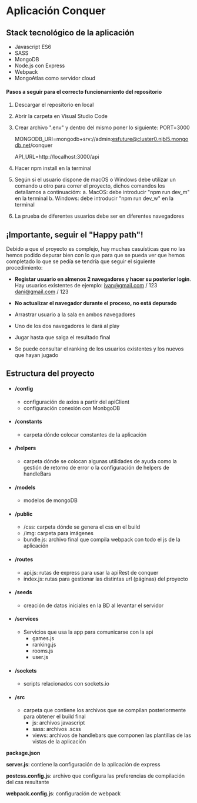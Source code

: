 # Aplicación Conquer #

## Stack tecnológico de la aplicación ##

- Javascript ES6
- SASS
- MongoDB
- Node.js con Express
- Webpack
- MongoAtlas como servidor cloud


#### Pasos a seguir para el correcto funcionamiento del repositorio

1. Descargar el repositorio en local

2. Abrir la carpeta en Visual Studio Code

3. Crear archivo ".env" y dentro del mismo poner lo siguiente:
   PORT=3000
   
   MONGODB_URI=mongodb+srv://admin:esfuture@cluster0.njbl5.mongodb.net/conquer
   
   API_URL=http://localhost:3000/api
   
4. Hacer npm install en la terminal

5. Según si el usuario dispone de macOS o Windows debe utilizar un comando u otro para correr el proyecto, dichos comandos los detallamos a continuacióm:
    a. MacOS: debe introducir "npm run dev_m" en la terminal
    b. Windows: debe introducir "npm run dev_w" en la terminal

6. La prueba de diferentes usuarios debe ser en diferentes navegadores


## ¡Importante, seguir el "Happy path"! ##

Debido a que el proyecto es complejo, hay muchas casuísticas que no las hemos podido depurar bien con lo que para que se pueda ver que hemos completado lo que se pedía se tendría que seguir el siguiente procedimiento:

- **Registar usuario en almenos 2 navegadores y hacer su posterior login**. Hay usuarios existentes de ejemplo:
   ivan@gmail.com / 123
   dani@gmail.com / 123

- **No actualizar el navegador durante el proceso, no está depurado**

- Arrastrar usuario a la sala en ambos navegadores

- Uno de los dos navegadores le dará al play

- Jugar hasta que salga el resultado final

- Se puede consultar el ranking de los usuarios existentes y los nuevos que hayan jugado


## Estructura del proyecto ##

- #### /config
    - configuración de axios a partir del apiClient
    - configuración conexión con MonbgoDB
- #### /constants
    -  carpeta dónde colocar constantes de la aplicación
- #### /helpers
    -  carpeta dónde se colocan algunas utilidades de ayuda como la gestión de retorno de error o la configuración de helpers de handleBars
- #### /models
    -  modelos de mongoDB
- #### /public
    -  /css: carpeta dónde se genera el css en el build
    -  /img: carpeta para imágenes
    -  bundle.js: archivo final que compila webpack con todo el js de la aplicación
- #### /routes
    -  api.js: rutas de express para usar la apiRest de conquer
    -  index.js: rutas para gestionar las distintas url (páginas) del proyecto
- #### /seeds
    -  creación de datos iniciales en la BD al levantar el servidor
- #### /services
    -  Servicios que usa la app para comunicarse con la api
        - games.js
        - ranking.js
        - rooms.js
        - user.js 
- #### /sockets
    -  scripts relacionados con sockets.io
- #### /src
    -  carpeta que contiene los archivos que se compilan posteriormente para obtener el build final
        - js: archivos javascript
        - sass: archivos .scss
        - views: archivos de handlebars que componen las plantillas de las vistas de la aplicación

**package.json**

**server.js**: contiene la configuración de la aplicación de express

**postcss.config.js**: archivo que configura las preferencias de compilación del css resultante

**webpack.config.js**: configuración de webpack
